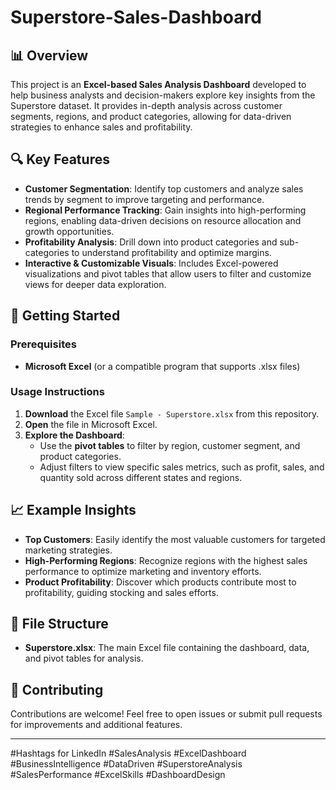 # Superstore-Sales-Dashboard

## 📊 Overview
This project is an **Excel-based Sales Analysis Dashboard** developed to help business analysts and decision-makers explore key insights from the Superstore dataset. It provides in-depth analysis across customer segments, regions, and product categories, allowing for data-driven strategies to enhance sales and profitability.

## 🔍 Key Features
- **Customer Segmentation**: Identify top customers and analyze sales trends by segment to improve targeting and performance.
- **Regional Performance Tracking**: Gain insights into high-performing regions, enabling data-driven decisions on resource allocation and growth opportunities.
- **Profitability Analysis**: Drill down into product categories and sub-categories to understand profitability and optimize margins.
- **Interactive & Customizable Visuals**: Includes Excel-powered visualizations and pivot tables that allow users to filter and customize views for deeper data exploration.

## 🚀 Getting Started

### Prerequisites
- **Microsoft Excel** (or a compatible program that supports .xlsx files)

### Usage Instructions
1. **Download** the Excel file `Sample - Superstore.xlsx` from this repository.
2. **Open** the file in Microsoft Excel.
3. **Explore the Dashboard**:
   - Use the **pivot tables** to filter by region, customer segment, and product categories.
   - Adjust filters to view specific sales metrics, such as profit, sales, and quantity sold across different states and regions.

## 📈 Example Insights
- **Top Customers**: Easily identify the most valuable customers for targeted marketing strategies.
- **High-Performing Regions**: Recognize regions with the highest sales performance to optimize marketing and inventory efforts.
- **Product Profitability**: Discover which products contribute most to profitability, guiding stocking and sales efforts.

## 📂 File Structure
- **Superstore.xlsx**: The main Excel file containing the dashboard, data, and pivot tables for analysis.
  

## 🤝 Contributing
Contributions are welcome! Feel free to open issues or submit pull requests for improvements and additional features.

---

#Hashtags for LinkedIn
#SalesAnalysis #ExcelDashboard #BusinessIntelligence #DataDriven #SuperstoreAnalysis #SalesPerformance #ExcelSkills #DashboardDesign

